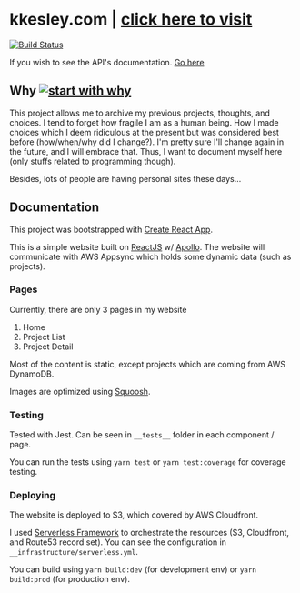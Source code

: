 # kkesley.com | [click here to visit](https://kkesley.com)

[![Build Status](https://api.travis-ci.com/kkesley/kkesley.png?branch=master)](https://travis-ci.org/kkesley/kkesley)

If you wish to see the API's documentation. [Go here](https://github.com/kkesley/kkesley-api)

## Why [![start with why](https://img.shields.io/badge/start%20with-why%3F-brightgreen.svg?style=flat)](http://www.ted.com/talks/simon_sinek_how_great_leaders_inspire_action)

This project allows me to archive my previous projects, thoughts, and choices. I tend to forget how fragile I am as a human being. How I made choices which I deem ridiculous at the present but was considered best before (how/when/why did I change?). I'm pretty sure I'll change again in the future, and I will embrace that. Thus, I want to document myself here (only stuffs related to programming though).

Besides, lots of people are having personal sites these days...

## Documentation

This project was bootstrapped with [Create React App](https://github.com/facebook/create-react-app).

This is a simple website built on [ReactJS](https://reactjs.org/) w/ [Apollo](https://github.com/apollographql/react-apollo). The website will communicate with AWS Appsync which holds some dynamic data (such as projects).

### Pages

Currently, there are only 3 pages in my website

1. Home
2. Project List
3. Project Detail

Most of the content is static, except projects which are coming from AWS DynamoDB.

Images are optimized using [Squoosh](https://squoosh.app/).

### Testing

Tested with Jest. Can be seen in `__tests__` folder in each component / page.

You can run the tests using `yarn test` or `yarn test:coverage` for coverage testing.

### Deploying

The website is deployed to S3, which covered by AWS Cloudfront.

I used [Serverless Framework](https://serverless.com/) to orchestrate the resources (S3, Cloudfront, and Route53 record set). You can see the configuration in `__infrastructure/serverless.yml`.

You can build using `yarn build:dev` (for development env) or `yarn build:prod` (for production env).
